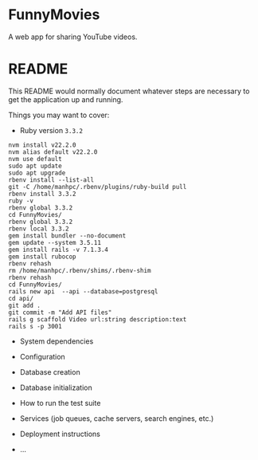 # FunnyMovies
A web app for sharing YouTube videos.

# README

This README would normally document whatever steps are necessary to get the
application up and running.

Things you may want to cover:

* Ruby version ```3.3.2```
```
nvm install v22.2.0
nvm alias default v22.2.0
nvm use default
sudo apt update
sudo apt upgrade
rbenv install --list-all
git -C /home/manhpc/.rbenv/plugins/ruby-build pull
rbenv install 3.3.2
ruby -v
rbenv global 3.3.2
cd FunnyMovies/
rbenv global 3.3.2
rbenv local 3.3.2
gem install bundler --no-document
gem update --system 3.5.11
gem install rails -v 7.1.3.4
gem install rubocop
rbenv rehash
rm /home/manhpc/.rbenv/shims/.rbenv-shim
rbenv rehash
cd FunnyMovies/
rails new api  --api --database=postgresql
cd api/
git add .
git commit -m "Add API files"
rails g scaffold Video url:string description:text
rails s -p 3001
```
* System dependencies

* Configuration

* Database creation

* Database initialization

* How to run the test suite

* Services (job queues, cache servers, search engines, etc.)

* Deployment instructions

* ...
